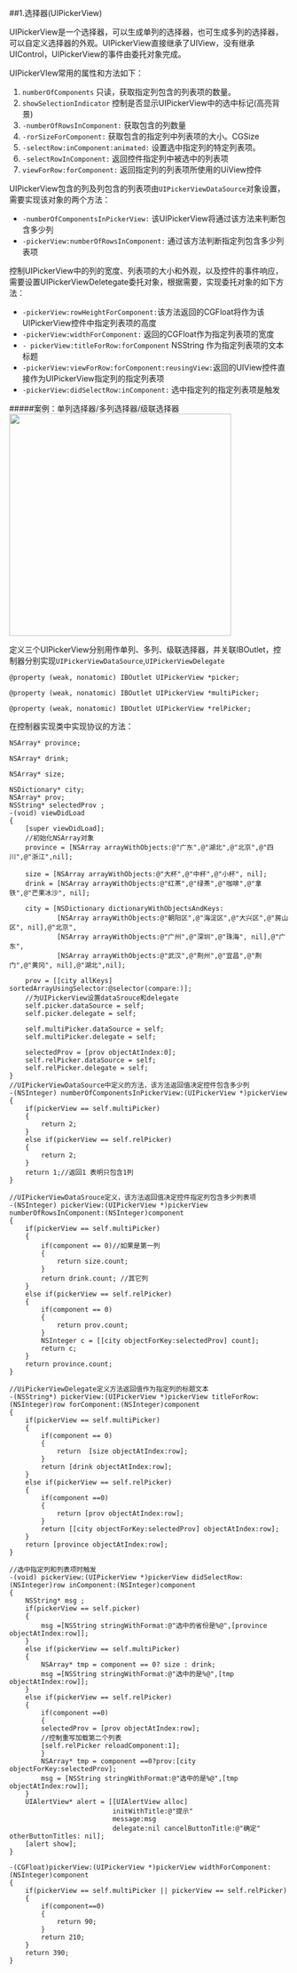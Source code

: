 
##1.选择器(UIPickerView)

UIPickerView是一个选择器，可以生成单列的选择器，也可生成多列的选择器，可以自定义选择器的外观。UIPickerView直接继承了UIView，没有继承UIControl，UIPickerView的事件由委托对象完成。

UIPickerVIew常用的属性和方法如下：

1. `numberOfComponents` 只读，获取指定列包含的列表项的数量。
2. `showSelectionIndicator` 控制是否显示UIPickerView中的选中标记(高亮背景)
3. `-numberOfRowsInComponent:` 获取包含的列数量
4. `-rorSizeForComponent:` 获取包含的指定列中列表项的大小。CGSize
5. `-selectRow:inComponent:animated:` 设置选中指定列的特定列表项。
6. `-selectRowInComponent:`  返回控件指定列中被选中的列表项
7. `viewForRow:forComponent:` 返回指定列的列表项所使用的UiView控件

UIPickerView包含的列及列包含的列表项由`UIPickerViewDataSource`对象设置，需要实现该对象的两个方法：

* `-numberOfComponentsInPickerView:` 该UIPickerView将通过该方法来判断包含多少列
* `-pickerView:numberOfRowsInComponent:` 通过该方法判断指定列包含多少列表项

控制UIPickerView中的列的宽度、列表项的大小和外观，以及控件的事件响应，需要设置UIPickerViewDeletegate委托对象，根据需要，实现委托对象的如下方法：

* `-pickerView:rowHeightForComponent:`该方法返回的CGFloat将作为该UIPickerView控件中指定列表项的高度
* `-pickerView:widthForComponent:` 返回的CGFloat作为指定列表项的宽度
* `- pickerView:titleForRow:forComponent` NSString 作为指定列表项的文本标题
* `-pickerView:viewForRow:forComponent:reusingView:`返回的UIView控件直接作为UIPickerView指定列的指定列表项
* `-pickerView:didSelectRow:inComponent:` 选中指定列的指定列表项是触发

#####案例：单列选择器/多列选择器/级联选择器
<img src="http://images.cnblogs.com/cnblogs_com/dong-deng/685410/o_QQ20150505-2@2x.png" height="400px" />

定义三个UIPickerView分别用作单列、多列、级联选择器，并关联IBOutlet，控制器分别实现`UIPickerViewDataSource`,`UIPickerViewDelegate`

```
@property (weak, nonatomic) IBOutlet UIPickerView *picker;

@property (weak, nonatomic) IBOutlet UIPickerView *multiPicker;

@property (weak, nonatomic) IBOutlet UIPickerView *relPicker;
```

在控制器实现类中实现协议的方法：

```
NSArray* province;

NSArray* drink;

NSArray* size;

NSDictionary* city;
NSArray* prov;
NSString* selectedProv ;
-(void) viewDidLoad
{
    [super viewDidLoad];
    //初始化NSArray对象
    province = [NSArray arrayWithObjects:@"广东",@"湖北",@"北京",@"四川",@"浙江",nil];
    
    size = [NSArray arrayWithObjects:@"大杯",@"中杯",@"小杯", nil];
    drink = [NSArray arrayWithObjects:@"红茶",@"绿茶",@"咖啡",@"拿铁",@"芒果冰沙", nil];
    
    city = [NSDictionary dictionaryWithObjectsAndKeys:
            [NSArray arrayWithObjects:@"朝阳区",@"海淀区",@"大兴区",@"房山区", nil],@"北京",
            [NSArray arrayWithObjects:@"广州",@"深圳",@"珠海", nil],@"广东",
            [NSArray arrayWithObjects:@"武汉",@"荆州",@"宜昌",@"荆门",@"黄冈", nil],@"湖北",nil];
    
    prov = [[city allKeys] sortedArrayUsingSelector:@selector(compare:)];
    //为UIPickerView设置dataSrouce和delegate
    self.picker.dataSource = self;
    self.picker.delegate = self;
    
    self.multiPicker.dataSource = self;
    self.multiPicker.delegate = self;
    
    selectedProv = [prov objectAtIndex:0];
    self.relPicker.dataSource = self;
    self.relPicker.delegate = self;
}
//UIPickerViewDataSource中定义的方法，该方法返回值决定控件包含多少列
-(NSInteger) numberOfComponentsInPickerView:(UIPickerView *)pickerView
{
    if(pickerView == self.multiPicker)
    {
        return 2;
    }
    else if(pickerView == self.relPicker)
    {
        return 2;
    }
    return 1;//返回1 表明只包含1列
}

//UIPickerViewDataSrouce定义，该方法返回值决定控件指定列包含多少列表项
-(NSInteger) pickerView:(UIPickerView *)pickerView numberOfRowsInComponent:(NSInteger)component
{
    if(pickerView == self.multiPicker)
    {
        if(component == 0)//如果是第一列
        {
            return size.count;
        }
        return drink.count; //其它列
    }
    else if(pickerView == self.relPicker)
    {
        if(component == 0)
        {
            return prov.count;
        }
        NSInteger c = [[city objectForKey:selectedProv] count];
        return c;
    }
    return province.count;
}

//UiPickerViewDelegate定义方法返回值作为指定列的标题文本
-(NSString*) pickerView:(UIPickerView *)pickerView titleForRow:(NSInteger)row forComponent:(NSInteger)component
{
    if(pickerView == self.multiPicker)
    {
        if(component == 0)
        {
            return  [size objectAtIndex:row];
        }
        return [drink objectAtIndex:row];
    }
    else if(pickerView == self.relPicker)
    {
        if(component ==0)
        {
            return [prov objectAtIndex:row];
        }
        return [[city objectForKey:selectedProv] objectAtIndex:row];
    }
    return [province objectAtIndex:row];
}

//选中指定列和列表项时触发
-(void) pickerView:(UIPickerView *)pickerView didSelectRow:(NSInteger)row inComponent:(NSInteger)component
{
    NSString* msg ;
    if(pickerView == self.picker)
    {
        msg =[NSString stringWithFormat:@"选中的省份是%@",[province objectAtIndex:row]];
    }
    else if(pickerView == self.multiPicker)
    {
        NSArray* tmp = component == 0? size : drink;
        msg =[NSString stringWithFormat:@"选中的是%@",[tmp objectAtIndex:row]];
    }
    else if(pickerView == self.relPicker)
    {
        if(component ==0)
        {
        selectedProv = [prov objectAtIndex:row];
        //控制重写加载第二个列表
        [self.relPicker reloadComponent:1];
        }
        NSArray* tmp = component ==0?prov:[city objectForKey:selectedProv];
        msg = [NSString stringWithFormat:@"选中的是%@",[tmp objectAtIndex:row]];
    }
    UIAlertView* alert = [[UIAlertView alloc]
                          initWithTitle:@"提示"
                          message:msg
                          delegate:nil cancelButtonTitle:@"确定" otherButtonTitles: nil];
    [alert show];
}

-(CGFloat)pickerView:(UIPickerView *)pickerView widthForComponent:(NSInteger)component
{
    if(pickerView == self.multiPicker || pickerView == self.relPicker)
    {
        if(component==0)
        {
            return 90;
        }
        return 210;
    }
    return 390;
}
```








